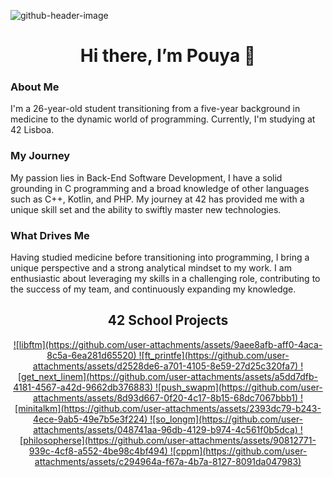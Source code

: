 
![github-header-image](https://github.com/user-attachments/assets/53bf3d52-a3d6-4355-a119-fd1f00a66fbc)

<h1 align="center">Hi there, I’m Pouya 👋</h1>

### About Me

I'm a 26-year-old student transitioning from a five-year background in medicine to the dynamic world of programming. Currently, I'm studying at 42 Lisboa. 

### My Journey

My passion lies in Back-End Software Development, I have a solid grounding in C programming and a broad knowledge of other languages such as C++, Kotlin, and PHP. My journey at 42 has provided me with a unique skill set and the ability to swiftly master new technologies. 

### What Drives Me

Having studied medicine before transitioning into programming, I bring a unique perspective and a strong analytical mindset to my work.  I am enthusiastic about leveraging my skills in a challenging role, contributing to the success of my team, and continuously expanding my knowledge.

<div align="center">

## 42 School Projects

<a href="https://github.com/Pouya-L/libft_full">
  ![libftm](https://github.com/user-attachments/assets/9aee8afb-aff0-4aca-8c5a-6ea281d65520)
</a>

<a href="https://github.com/Pouya-L/ft_printf">
  ![ft_printfe](https://github.com/user-attachments/assets/d2528de6-a701-4105-8e59-27d25c320fa7)
</a>

<a href="https://github.com/Pouya-L/get_next_line">
  ![get_next_linem](https://github.com/user-attachments/assets/a5dd7dfb-4181-4567-a42d-9662db376883)
</a>

<a href="https://github.com/Pouya-L/push_swap">
  ![push_swapm](https://github.com/user-attachments/assets/8d93d667-0f20-4c17-8b15-68dc7067bbb1)
</a>

<a href="https://github.com/Pouya-L/minitalk">
  ![minitalkm](https://github.com/user-attachments/assets/2393dc79-b243-4ece-9ab5-49e7b5e3f224)
</a>

<a href="https://github.com/Pouya-L/so_long">
  ![so_longm](https://github.com/user-attachments/assets/048741aa-96db-4129-b974-4c561f0b5dca)
</a>

<a href="https://github.com/Pouya-L/philosophers">
  ![philosopherse](https://github.com/user-attachments/assets/90812771-939c-4cf8-a552-4be98c4bf494)
</a>

<a href="https://github.com/Pouya-L/cpp-module-00">
  ![cppm](https://github.com/user-attachments/assets/c294964a-f67a-4b7a-8127-8091da047983)
</a>
